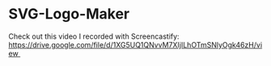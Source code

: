 # SVG-Logo-Maker

Check out this video I recorded with Screencastify: https://drive.google.com/file/d/1XG5UQ1QNvvM7XIjILhOTmSNlyOgk46zH/view 
